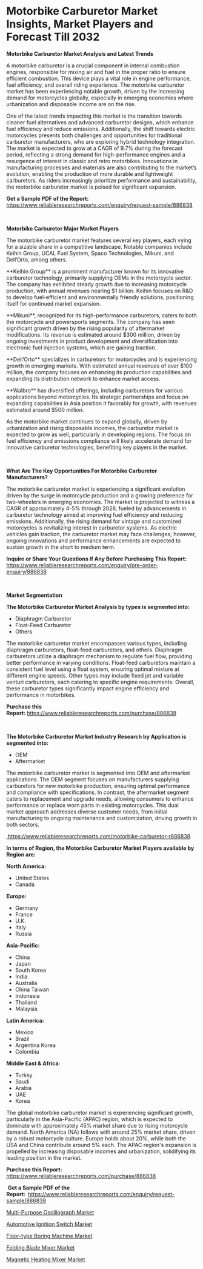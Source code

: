 <p><h1>Motorbike Carburetor Market Insights, Market Players and Forecast Till 2032</h1></p><p><strong>Motorbike Carburetor Market Analysis and Latest Trends</strong></p>
<p><p>A motorbike carburetor is a crucial component in internal combustion engines, responsible for mixing air and fuel in the proper ratio to ensure efficient combustion. This device plays a vital role in engine performance, fuel efficiency, and overall riding experience. The motorbike carburetor market has been experiencing notable growth, driven by the increasing demand for motorcycles globally, especially in emerging economies where urbanization and disposable income are on the rise.</p><p>One of the latest trends impacting this market is the transition towards cleaner fuel alternatives and advanced carburetor designs, which enhance fuel efficiency and reduce emissions. Additionally, the shift towards electric motorcycles presents both challenges and opportunities for traditional carburetor manufacturers, who are exploring hybrid technology integration. The market is expected to grow at a CAGR of 9.7% during the forecast period, reflecting a strong demand for high-performance engines and a resurgence of interest in classic and retro motorbikes. Innovations in manufacturing processes and materials are also contributing to the market’s evolution, enabling the production of more durable and lightweight carburetors. As riders increasingly prioritize performance and sustainability, the motorbike carburetor market is poised for significant expansion.</p></p>
<p><strong>Get a Sample PDF of the Report:&nbsp;</strong> <a href="https://www.reliableresearchreports.com/enquiry/request-sample/886838?utm_campaign=3278&utm_medium=2&utm_source=Github&utm_content=ia&utm_term=30032025&utm_id=motorbike-carburetor">https://www.reliableresearchreports.com/enquiry/request-sample/886838</a></p>
<p>&nbsp;</p>
<p><strong>Motorbike Carburetor Major Market Players</strong></p>
<p><p>The motorbike carburetor market features several key players, each vying for a sizable share in a competitive landscape. Notable companies include Keihin Group, UCAL Fuel System, Spaco Technologies, Mikuni, and Dell’Orto, among others.</p><p>**Keihin Group** is a prominent manufacturer known for its innovative carburetor technology, primarily supplying OEMs in the motorcycle sector. The company has exhibited steady growth due to increasing motorcycle production, with annual revenues nearing $1 billion. Keihin focuses on R&D to develop fuel-efficient and environmentally friendly solutions, positioning itself for continued market expansion.</p><p>**Mikuni**, recognized for its high-performance carburetors, caters to both the motorcycle and powersports segments. The company has seen significant growth driven by the rising popularity of aftermarket modifications. Its revenue is estimated around $300 million, driven by ongoing investments in product development and diversification into electronic fuel injection systems, which are gaining traction.</p><p>**Dell’Orto** specializes in carburetors for motorcycles and is experiencing growth in emerging markets. With estimated annual revenues of over $100 million, the company focuses on enhancing its production capabilities and expanding its distribution network to enhance market access. </p><p>**Walbro** has diversified offerings, including carburetors for various applications beyond motorcycles. Its strategic partnerships and focus on expanding capabilities in Asia position it favorably for growth, with revenues estimated around $500 million.</p><p>As the motorbike market continues to expand globally, driven by urbanization and rising disposable incomes, the carburetor market is expected to grow as well, particularly in developing regions. The focus on fuel efficiency and emissions compliance will likely accelerate demand for innovative carburetor technologies, benefiting key players in the market.</p></p>
<p>&nbsp;</p>
<p><strong>What Are The Key Opportunities For Motorbike Carburetor Manufacturers?</strong></p>
<p><p>The motorbike carburetor market is experiencing a significant evolution driven by the surge in motorcycle production and a growing preference for two-wheelers in emerging economies. The market is projected to witness a CAGR of approximately 4-5% through 2028, fueled by advancements in carburetor technology aimed at improving fuel efficiency and reducing emissions. Additionally, the rising demand for vintage and customized motorcycles is revitalizing interest in carburetor systems. As electric vehicles gain traction, the carburetor market may face challenges; however, ongoing innovations and performance enhancements are expected to sustain growth in the short to medium term.</p></p>
<p><strong>Inquire or Share Your Questions If Any Before Purchasing This Report:</strong> <a href="https://www.reliableresearchreports.com/enquiry/pre-order-enquiry/886838?utm_campaign=3278&utm_medium=2&utm_source=Github&utm_content=ia&utm_term=30032025&utm_id=motorbike-carburetor">https://www.reliableresearchreports.com/enquiry/pre-order-enquiry/886838</a></p>
<p>&nbsp;</p>
<p><strong>Market Segmentation</strong></p>
<p><strong>The Motorbike Carburetor Market Analysis by types is segmented into:</strong></p>
<p><ul><li>Diaphragm Carburetor</li><li>Float-Feed Carburetor</li><li>Others</li></ul></p>
<p><p>The motorbike carburetor market encompasses various types, including diaphragm carburetors, float-feed carburetors, and others. Diaphragm carburetors utilize a diaphragm mechanism to regulate fuel flow, providing better performance in varying conditions. Float-feed carburetors maintain a consistent fuel level using a float system, ensuring optimal mixture at different engine speeds. Other types may include fixed jet and variable venturi carburetors, each catering to specific engine requirements. Overall, these carburetor types significantly impact engine efficiency and performance in motorbikes.</p></p>
<p><strong>Purchase this Report:&nbsp;</strong><a href="https://www.reliableresearchreports.com/purchase/886838?utm_campaign=3278&utm_medium=2&utm_source=Github&utm_content=ia&utm_term=30032025&utm_id=motorbike-carburetor">https://www.reliableresearchreports.com/purchase/886838</a></p>
<p>&nbsp;</p>
<p><strong>The Motorbike Carburetor Market Industry Research by Application is segmented into:</strong></p>
<p><ul><li>OEM</li><li>Aftermarket</li></ul></p>
<p><p>The motorbike carburetor market is segmented into OEM and aftermarket applications. The OEM segment focuses on manufacturers supplying carburetors for new motorbike production, ensuring optimal performance and compliance with specifications. In contrast, the aftermarket segment caters to replacement and upgrade needs, allowing consumers to enhance performance or replace worn parts in existing motorcycles. This dual market approach addresses diverse customer needs, from initial manufacturing to ongoing maintenance and customization, driving growth in both sectors.</p></p>
<p><a href="https://www.reliableresearchreports.com/motorbike-carburetor-r886838?utm_campaign=3278&utm_medium=2&utm_source=Github&utm_content=ia&utm_term=30032025&utm_id=motorbike-carburetor">&nbsp;https://www.reliableresearchreports.com/motorbike-carburetor-r886838</a></p>
<p><strong>In terms of Region, the Motorbike Carburetor Market Players available by Region are:</strong></p>
<p>
    <p> <strong> North America: </strong>
        <ul>
            <li>United States</li>
            <li>Canada</li>
        </ul>
        </p> 
    <p> <strong> Europe: </strong>
        <ul>
            <li>Germany</li>
            <li>France</li>
            <li>U.K.</li>
            <li>Italy</li>
            <li>Russia</li>
        </ul>
        </p> 
    <p> <strong> Asia-Pacific: </strong>
        <ul>
            <li>China</li>
            <li>Japan</li>
            <li>South Korea</li>
            <li>India</li>
            <li>Australia</li>
            <li>China Taiwan</li>
            <li>Indonesia</li>
            <li>Thailand</li>
            <li>Malaysia</li>
        </ul>
        </p> 
    <p> <strong> Latin America: </strong>
        <ul>
            <li>Mexico</li>
            <li>Brazil</li>
            <li>Argentina Korea</li>
            <li>Colombia</li>
        </ul>
        </p> 
    <p> <strong> Middle East & Africa: </strong>
        <ul>
            <li>Turkey</li>
            <li>Saudi</li>
            <li>Arabia</li>
            <li>UAE</li>
            <li>Korea</li>
        </ul>
    </p>
    </p>
<p><p>The global motorbike carburetor market is experiencing significant growth, particularly in the Asia-Pacific (APAC) region, which is expected to dominate with approximately 45% market share due to rising motorcycle demand. North America (NA) follows with around 25% market share, driven by a robust motorcycle culture. Europe holds about 20%, while both the USA and China contribute around 5% each. The APAC region's expansion is propelled by increasing disposable incomes and urbanization, solidifying its leading position in the market.</p></p>
<p><strong>Purchase this Report: </strong><a href="https://www.reliableresearchreports.com/purchase/886838?utm_campaign=3278&utm_medium=2&utm_source=Github&utm_content=ia&utm_term=30032025&utm_id=motorbike-carburetor">https://www.reliableresearchreports.com/purchase/886838</a></p>
<p>&nbsp;<strong>Get a Sample PDF of the Report:&nbsp;&nbsp;</strong><a href="https://www.reliableresearchreports.com/enquiry/request-sample/886838?utm_campaign=3278&utm_medium=2&utm_source=Github&utm_content=ia&utm_term=30032025&utm_id=motorbike-carburetor">https://www.reliableresearchreports.com/enquiry/request-sample/886838</a></p>
<p><strong></strong></p>
<p><p><a href="https://www.linkedin.com/pulse/multi-purpose-oscillograph-market-size-analysis-growing-65-sqtzc?utm_campaign=3278&utm_medium=2&utm_source=Github&utm_content=ia&utm_term=30032025&utm_id=motorbike-carburetor">Multi-Purpose Oscillograph Market</a></p><p><a href="https://github.com/guyotkiferhi/Market-Research-Report-List-1/blob/main/automotive-ignition-switch-market.md?utm_campaign=3278&utm_medium=2&utm_source=Github&utm_content=ia&utm_term=30032025&utm_id=motorbike-carburetor">Automotive Ignition Switch Market</a></p><p><a href="https://www.linkedin.com/pulse/global-floor-type-boring-machine-market-set-expansion-ne07c?utm_campaign=3278&utm_medium=2&utm_source=Github&utm_content=ia&utm_term=30032025&utm_id=motorbike-carburetor">Floor-type Boring Machine Market</a></p><p><a href="https://www.linkedin.com/pulse/folding-blade-mixer-market-forecasted-using-segmentation-share-ff89c?utm_campaign=3278&utm_medium=2&utm_source=Github&utm_content=ia&utm_term=30032025&utm_id=motorbike-carburetor">Folding Blade Mixer Market</a></p><p><a href="https://www.linkedin.com/pulse/magnetic-heating-mixer-market-dynamics-application-types-wh3qc?utm_campaign=3278&utm_medium=2&utm_source=Github&utm_content=ia&utm_term=30032025&utm_id=motorbike-carburetor">Magnetic Heating Mixer Market</a></p></p>